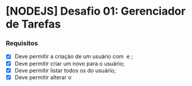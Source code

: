 # [NODEJS] Desafio 01: Gerenciador de Tarefas

### Requisitos
- [x] Deve permitir a criação de um usuário com <name> e <username>;
- [x] Deve permitir criar um novo <todo> para o usuário;
- [x] Deve permitir listar todos os <todos> do usuário;
- [x] Deve permitir alterar o <title> e <deadline> de um <todo> existente;
- [x] Deve permitir marcar um <todo> como feito para um usuário;
- [x] Deve permitir excluir um <todo> do usuário;
- [x] Deve permitir passar o <username> pelo <header>;
